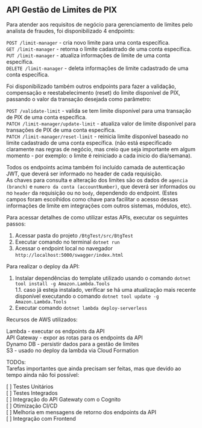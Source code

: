 ## API Gestão de Limites de PIX

Para atender aos requisitos de negócio para gerenciamento de limites pelo analista de fraudes, foi disponibilizado 4 endpoints:

`POST /limit-manager` - cria novo limite para uma conta específica.  
`GET /limit-manager` - retorna o limite cadastrado de uma conta específica.  
`PUT /limit-manager` - atualiza informações de limite de uma conta específica.  
`DELETE /limit-manager` - deleta informações de limite cadastrado de uma conta específica.  

Foi disponibilizado também outros endpoints para fazer a validação, compensação e reestabelecimento (reset) do limite disponível de PIX, passando o valor da transação desejada como parâmetro:

`POST /validate-limit` - valida se tem limite disponível para uma transação de PIX de uma conta específica.  
`PATCH /limit-manager/update-limit` - atualiza valor de limite disponível para transações de PIX de uma conta específica.  
`PATCH /limit-manager/reset-limit` - reinicia limite disponível baseado no limite cadastrado de uma conta específica. (não está especificado claramente nas regras de negócio, mas creio que seja importante em algum momento - por exemplo: o limite é reiniciado a cada inicio do dia/semana).  

Todos os endpoints acima também foi incluído camada de autenticação JWT, que deverá ser informado no header de cada requisição.  
As chaves para consulta e alteração dos limites são os dados de `agencia (branch)` e `numero da conta (accountNumber)`, que deverá ser informados ou no `header` da requisição ou no `body`, dependendo do endpoint. (Estes campos foram escolhidos como chave para facilitar o acesso dessas informações de limite em integrações com outros sistemas, módulos, etc).

Para acessar detalhes de como utilizar estas APIs, executar os seguintes passos:

1. Acessar pasta do projeto `/BtgTest/src/BtgTest`  
2. Executar comando no terminal `dotnet run`  
3. Acessar o endpoint local no navegador `http://localhost:5000/swagger/index.html`  

Para realizar o deploy da API:

1. Instalar dependências do template utilizado usando o comando `dotnet tool install -g Amazon.Lambda.Tools`  
   1.1. caso já esteja instalado, verificar se há uma atualização mais recente disponível executando o comando `dotnet tool update -g Amazon.Lambda.Tools`  
2. Executar comando `dotnet lambda deploy-serverless`  

Recursos de AWS utilizados:  

Lambda - executar os endpoints da API  
API Gateway - expor as rotas para os endpoints da API  
Dynamo DB - persistir dados para a gestão de limites  
S3 - usado no deploy da lambda via Cloud Formation  


TODOs:  
Tarefas importantes que ainda precisam ser feitas, mas que devido ao tempo ainda não foi possível:
  
[ ] Testes Unitários  
[ ] Testes Integrados  
[ ] Integração do API Gatewaty com o Cognito  
[ ] Otimização CI/CD  
[ ] Melhoria em mensagens de retorno dos endpoints da API  
[ ] Integração com Frontend
